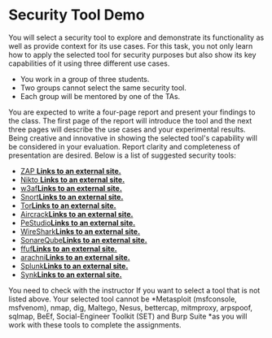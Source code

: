 # Security Tool Demo

You will select a security tool to explore and demonstrate its functionality as well as
provide context for its use cases. For this task, you not only learn how to apply the selected tool for security purposes but also show its key capabilities of it using three different use cases.

* You work in a group of three students.
* Two groups cannot select the same security tool.
* Each group will be mentored by one of the TAs.

You are expected to write a four-page report and present your findings to the class. The first page of the report will introduce the tool and the next three pages will describe the use cases and your experimental results.  Being creative and innovative in showing the selected tool's capability will be considered in your evaluation.  Report clarity and completeness of presentation are desired. Below is a list of suggested security tools:

* [ZAP **Links to an external site.**](https://www.zaproxy.org/)
* [Nikto **Links to an external site.**](https://cirt.net/Nikto2)
* [w3af**Links to an external site.**](http://w3af.org/)
* [Snort**Links to an external site.**](https://www.snort.org/)
* [Tor**Links to an external site.**](https://www.torproject.org/)
* [Aircrack**Links to an external site.**](https://www.aircrack-ng.org/)
* [PeStudio**Links to an external site.**](https://www.winitor.com/)
* [WireShark**Links to an external site.**](https://www.wireshark.org/)
* [SonareQube**Links to an external site.**](https://www.sonarqube.org/)
* [ffuf**Links to an external site.**](https://github.com/ffuf/ffuf)
* [arachni**Links to an external site.**](https://www.arachni-scanner.com/)
* [Splunk**Links to an external site.**](https://docs.splunk.com/Documentation/Splunk/9.0.1/Admin/MoreaboutSplunkFree)
* [Synk**Links to an external site.**](https://snyk.io/)

You need to check with the instructor If you want to select a tool that is not listed above. Your selected tool cannot be *Metasploit (msfconsole, msfvenom), nmap, dig, Maltego, Nesus, bettercap, mitmproxy, arpspoof, sqlmap, BeEf, Social-Engineer Toolkit (SET) and Burp Suite *as you will work with these tools to complete the assignments.
